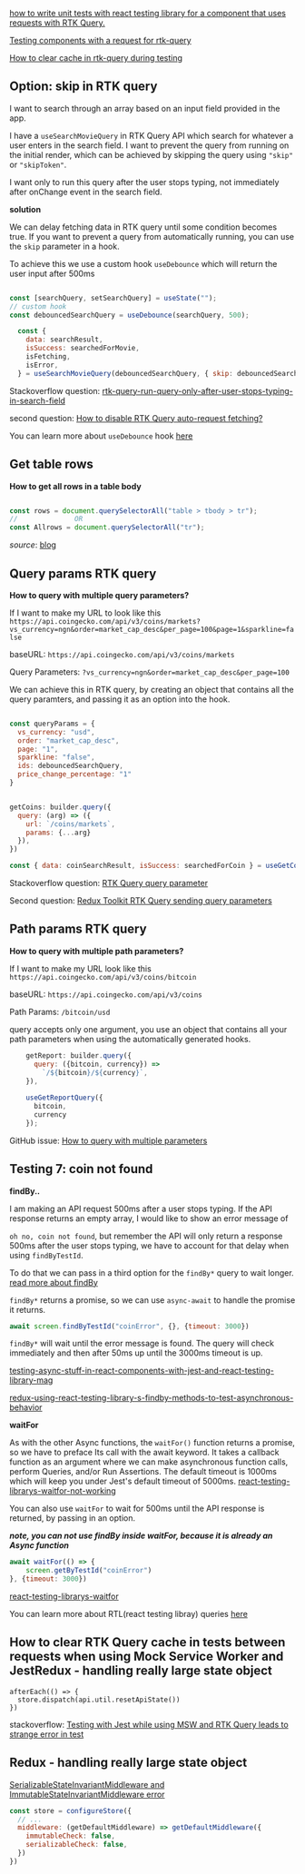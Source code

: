 

[how to write unit tests with react testing library for a component that uses requests with RTK Query.](https://stackoverflow.com/questions/72492349/how-to-test-rtk-query-with-react-testing-library)

[Testing components with a request for rtk-query](https://stackoverflow.com/questions/73059793/testing-components-with-a-request-for-rtk-query)


[How to clear cache in rtk-query during testing](https://stackoverflow.com/questions/67999073/how-to-clear-rtk-query-cache-in-tests-between-requests-when-using-msw-and-jest)


## Option: skip in RTK query

I want to search through an array based on an input field provided in the app. 

I have a `useSearchMovieQuery` in RTK Query API which search for whatever a user enters in the search field. I want to prevent the query from running on the initial render, which can be achieved by skipping the query using `"skip"` or `"skipToken"`.

I want only to run this query after the user stops typing, not immediately after onChange event in the search field.

**solution**

We can delay fetching data in RTK query until some condition becomes true. If you want to prevent a query from automatically running, you can use the `skip` parameter in a hook.

To achieve this we use a custom hook `useDebounce` which will return the user input after 500ms 

```javascript

const [searchQuery, setSearchQuery] = useState("");
// custom hook
const debouncedSearchQuery = useDebounce(searchQuery, 500);

  const {
    data: searchResult,
    isSuccess: searchedForMovie,
    isFetching,
    isError,
  } = useSearchMovieQuery(debouncedSearchQuery, { skip: debouncedSearchQuery == "" });

```

Stackoverflow question: [rtk-query-run-query-only-after-user-stops-typing-in-search-field](https://stackoverflow.com/questions/72502994/rtk-query-run-query-only-after-user-stops-typing-in-search-field)

second question: [How to disable RTK Query auto-request fetching?](https://stackoverflow.com/questions/72382502/how-to-disable-rtk-query-auto-request-fetching)

You can learn more about `useDebounce` hook [here](https://dev.to/ohdylan/create-a-debounce-hook-for-search-box-auto-completion-11n1)

## Get table rows

**How to get all rows in a table body**

```javascript

const rows = document.querySelectorAll("table > tbody > tr");
//				OR
const Allrows = document.querySelectorAll("tr");

```

*source*: [blog](https://thewebdev.info/2021/06/26/how-to-get-the-row-count-of-an-html-table-with-javascript/)


## Query params RTK query

**How to query with multiple query parameters?**

If I want to make my URL to look like this `https://api.coingecko.com/api/v3/coins/markets?vs_currency=ngn&order=market_cap_desc&per_page=100&page=1&sparkline=false`

baseURL: `https://api.coingecko.com/api/v3/coins/markets`

Query Parameters: `?vs_currency=ngn&order=market_cap_desc&per_page=100`


We can achieve this in RTK query, by creating an object that contains all the query paramters, and passing it as an option into the hook.

```javascript

const queryParams = {
  vs_currency: "usd",
  order: "market_cap_desc",
  page: "1",
  sparkline: "false",
  ids: debouncedSearchQuery,
  price_change_percentage: "1"
}


getCoins: builder.query({
  query: (arg) => ({
    url: `/coins/markets`,
    params: {...arg}
  }),
})

const { data: coinSearchResult, isSuccess: searchedForCoin } = useGetCoinQuery(queryParams)

```

Stackoverflow question: [RTK Query query parameter](https://stackoverflow.com/questions/70081202/rtk-query-query-parameter)

Second question: [Redux Toolkit RTK Query sending query parameters](https://stackoverflow.com/questions/68158110/redux-toolkit-rtk-query-sending-query-parameters)

## Path params RTK query

**How to query with multiple path parameters?**

If I want to make my URL look like this `https://api.coingecko.com/api/v3/coins/bitcoin`

baseURL: `https://api.coingecko.com/api/v3/coins`

Path Params: `/bitcoin/usd`


query accepts only one argument, you use an object that contains all your path parameters when using the automatically generated hooks.

```javascript
    getReport: builder.query({
      query: ({bitcoin, currency}) =>
        `/${bitcoin}/${currency}`,
    }),
        
    useGetReportQuery({
      bitcoin,
      currency
    });
```

GitHub issue: [How to query with multiple parameters](https://github.com/reduxjs/redux-toolkit/issues/1028)


## Testing 7: coin not found

**findBy..**

I am making an API request 500ms after a user stops typing. If the API response returns an empty array, I would like to show an error message of 

`oh no, coin not found`, but remember the API will only return a response 500ms after the user stops typing, we have to account for that delay when using `findByTestId`.

To do that we can pass in a third option for the `findBy*` query to wait longer. [read more about findBy](https://testing-library.com/docs/dom-testing-library/api-async/#findby-queries)

`findBy*` returns a promise, so we can use `async-await` to handle the promise it returns.

```javascript
await screen.findByTestId("coinError", {}, {timeout: 3000})
```

`findBy*` will wait until the error message is found. The query will check immediately and then after 50ms up until the 3000ms timeout is up.


[testing-async-stuff-in-react-components-with-jest-and-react-testing-library-mag](https://dev.to/lennythedev/testing-async-stuff-in-react-components-with-jest-and-react-testing-library-mag)

[redux-using-react-testing-library-s-findby-methods-to-test-asynchronous-behavior](https://egghead.io/lessons/redux-using-react-testing-library-s-findby-methods-to-test-asynchronous-behavior)

**waitFor**

As with the other Async functions, the `waitFor()` function returns a promise, so we have to preface Its call with the await keyword. It takes a callback function as an argument where we can make asynchronous function calls, perform Queries, and/or Run Assertions. The default timeout is 1000ms which will keep you under Jest's default timeout of 5000ms. [react-testing-librarys-waitfor-not-working](https://stackoverflow.com/questions/66661163/react-testing-librarys-waitfor-not-working)

You can also use `waitFor` to wait for 500ms until the API response is returned, by passing in an option.

***note, you can not use findBy inside waitFor, because it is already an Async function***

```javascript
await waitFor(() => {
    screen.getByTestId("coinError")
}, {timeout: 3000})
```

[react-testing-librarys-waitfor](https://www.anycodings.com/2021/12/react-testing-librarys-waitfor-not.html#findby-queries)

You can learn more about RTL(react testing libray) queries [here](https://testing-library.com/docs/dom-testing-library/cheatsheet/#queries)


## How to clear RTK Query cache in tests between requests when using Mock Service Worker and JestRedux - handling really large state object

```jaavscript
afterEach(() => {
  store.dispatch(api.util.resetApiState())
})
```

stackoverflow: [Testing with Jest while using MSW and RTK Query leads to strange error in test](https://stackoverflow.com/questions/69302370/testing-with-jest-while-using-msw-and-rtk-query-leads-to-strange-error-in-test/69310703#69310703)

## Redux - handling really large state object

[SerializableStateInvariantMiddleware and ImmutableStateInvariantMiddleware error](https://stackoverflow.com/a/69624806/17171424)

```javascript
const store = configureStore({
  // ...
  middleware: (getDefaultMiddleware) => getDefaultMiddleware({
    immutableCheck: false,
    serializableCheck: false,
  })
})
```
